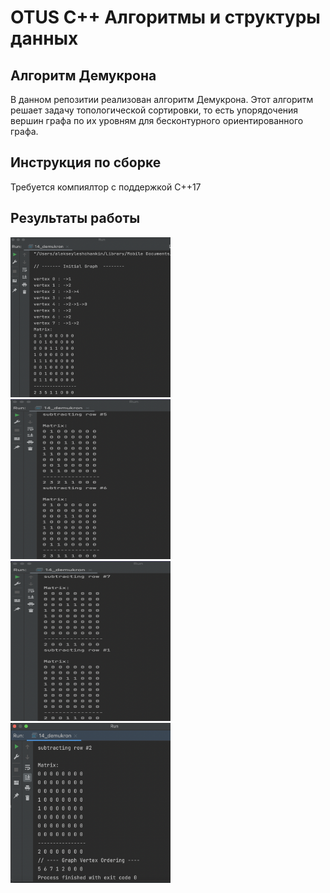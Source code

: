 # OTUS C++ Алгоритмы и структуры данных

## Алгоритм Демукрона

В данном репозитии реализован алгоритм Демукрона. Этот алгоритм решает задачу топологической сортировки, 
то есть упорядочения вершин графа по их уровням для бесконтурного ориентированного графа.

## Инструкция по сборке

Требуется компиялтор с поддержкой C++17

## Результаты работы
<p align="left">
  <img src="additional/Pic1.png" style="width:256px; height:256px;">
<img src="additional/Pic2.png" style="width:256px; height:256px;">
<img src="additional/Pic3.png" style="width:256px; height:256px;">
<img src="additional/Pic4.png" style="width:256px; height:256px;">
</p>